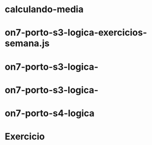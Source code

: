 # calculando-media
# on7-porto-s3-logica-exercicios-semana.js
# on7-porto-s3-logica-
# on7-porto-s3-logica-
# on7-porto-s4-logica
# Exercicio
